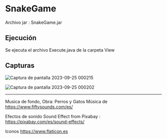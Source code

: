 # SnakeGame
Archivo jar : SnakeGame.jar
## Ejecución
Se ejecuta el archivo Execute.java de la carpeta View

## Capturas 
![Captura de pantalla 2023-09-25 000215](https://github.com/B-mtz/SnakeGame/assets/127165596/0e351ab9-47b7-41ab-944e-2163c06188a0)

![Captura de pantalla 2023-09-25 000202](https://github.com/B-mtz/SnakeGame/assets/127165596/9a2a2a2e-75f0-48ef-8399-5580328f11d0)

--- 
Musica de fondo,
Obra: Perros y Gatos
Música de https://www.fiftysounds.com/es/

Efectos de sonido 
Sound Effect from Pixabay : https://pixabay.com/es/sound-effects/

Iconos
https://www.flaticon.es


